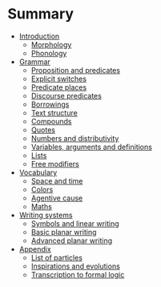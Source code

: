 # Summary

- [Introduction](chapters/1.md)
  - [Morphology](chapters/1-1.md)
  - [Phonology](chapters/1-2.md)
- [Grammar]()
  - [Proposition and predicates](chapters/2-1.md)
  - [Explicit switches](chapters/2-2.md)
  - [Predicate places](chapters/2-3.md)
  - [Discourse predicates](chapters/2-4.md)
  - [Borrowings]()
  - [Text structure](chapters/2-6.md)
  - [Compounds]()
  - [Quotes]()
  - [Numbers and distributivity]()
  - [Variables, arguments and definitions]()
  - [Lists]()
  - [Free modifiers]()
- [Vocabulary]()
  - [Space and time]()
  - [Colors]()
  - [Agentive cause]()
  - [Maths]()
- [Writing systems]()
  - [Symbols and linear writing]()
  - [Basic planar writing]()
  - [Advanced planar writing]()
- [Appendix]()
  - [List of particles]()
  - [Inspirations and evolutions]()
  - [Transcription to formal logic]()
